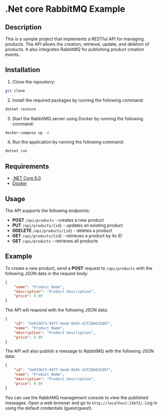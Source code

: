 # .Net core RabbitMQ Example

## Description

This is a sample project that implements a RESTful API for managing products. The API allows the creation, retrieval, update, and deletion of products. It also integrates RabbitMQ for publishing product creation events.

## Installation

1. Clone the repository:

```bash
git clone 
```

2. Install the required packages by running the following command:
```bash
dotnet restore
```

3. Start the RabbitMQ server using Docker by running the following command:
```bash
docker-compose up -d
```

4. Run the application by running the following command:
```bash
dotnet run
```

## Requirements

- [.NET Core 6.0](https://dotnet.microsoft.com/download/dotnet-core/6.0)
- [Docker](https://www.docker.com/products/docker-desktop)

## Usage

The API supports the following endpoints:

- **POST** `/api/products` - creates a new product
- **PUT** `/api/products/{id}` - updates an existing product
- **0DELETE** `/api/products/{id}` - deletes a product
- **GET** `/api/products/{id}` - retrieves a product by its ID
- **GET** `/api/products` - retrieves all products

## Example

To create a new product, send a **POST** request to `/api/products` with the following JSON data in the request body:

```json
{
    "name": "Product Name",
    "description": "Product Description",
    "price": 9.99
}
```

The API will respond with the following JSON data:

```json
{
    "id": "4e833bf3-9477-4ee8-8b45-d2f28b632d07",
    "name": "Product Name",
    "description": "Product Description",
    "price": 9.99
}
```
The API will also publish a message to RabbitMQ with the following JSON data:

```json
{
    "id": "4e833bf3-9477-4ee8-8b45-d2f28b632d07",
    "name": "Product Name",
    "description": "Product Description",
    "price": 9.99
}
```
You can use the RabbitMQ management console to view the published messages. Open a web browser and go to `http://localhost:15672/`. Log in using the default credentials (guest/guest).
